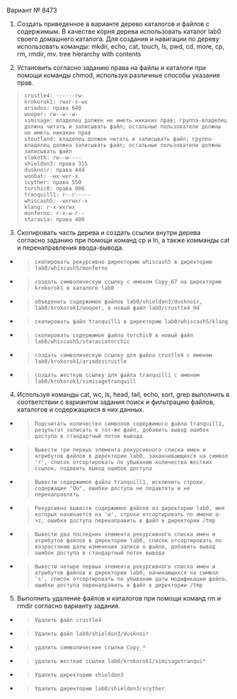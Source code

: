 Вариант № 8473


1. Создать приведенное в варианте дерево каталогов и файлов с содержимым. В качестве корня дерева использовать каталог lab0 своего домашнего каталога. Для создания и навигации по дереву использовать команды: mkdir, echo, cat, touch, ls, pwd, cd, more, cp, rm, rmdir, mv.
tree hierarchy with contents

2. Установить согласно заданию права на файлы и каталоги при помощи команды chmod, используя различные способы указания прав.

>     crustle4: ------rw-
>     krokorok1: rwxr-x-wx
>     ariados: права 640
>     wooper: rw--w--w-
>     simisage: владелец должен не иметь никаких прав; группа-владелец должна читать и записывать файл; остальные пользователи должны не иметь никаких прав
>     stoutland: владелец должен читать и записывать файл; группа-владелец должна записывать файл; остальные пользователи должны записывать файл
>     slakoth: rw--w----
>     shieldon3: права 315
>     dusknoir: права 444
>     woobat: -wx-wxr-x
>     scyther: права 550
>     torchic0: права 006
>     tranquill1: r--r-----
>     whiscash5: -wxrwxr-x
>     klang: r-x-wxrwx
>     monferno: r-x-w-r--
>     staravia: права 400

3. Скопировать часть дерева и создать ссылки внутри дерева согласно заданию при помощи команд cp и ln, а также комманды cat и перенаправления ввода-вывода.

- >     скопировать рекурсивно директорию whiscash5 в директорию lab0/whiscash5/monferno
- >     создать символическую ссылку c именем Copy_67 на директорию krokorok1 в каталоге lab0
- >     объеденить содержимое файлов lab0/shieldon3/dusknoir, lab0/krokorok1/wooper, в новый файл lab0/crustle4_94
- >     скопировать файл tranquill1 в директорию lab0/whiscash5/klang
- >     скопировать содержимое файла torchic0 в новый файл lab0/whiscash5/staraviatorchic
- >     cоздать символическую ссылку для файла crustle4 с именем lab0/krokorok1/ariadoscrustle
- >     cоздать жесткую ссылку для файла tranquill1 с именем lab0/krokorok1/simisagetranquill

4. Используя команды cat, wc, ls, head, tail, echo, sort, grep выполнить в соответствии с вариантом задания поиск и фильтрацию файлов, каталогов и содержащихся в них данных.

- >     Подсчитать количество символов содержимого файла tranquill1, результат записать в тот-же файл, добавить вывод ошибок доступа в стандартный поток вывода
- >     Вывести три первых элемента рекурсивного списка имен и атрибутов файлов в директории lab0, заканчивающихся на символ 'r', список отсортировать по убыванию количества жестких ссылок, подавить вывод ошибок доступа
- >     Вывести содержимое файла tranquill1, исключить строки, содержащие "Qu", ошибки доступа не подавлять и не перенаправлять
- >     Рекурсивно вывести содержимое файлов из директории lab0, имя которых начинается на 'w', строки отсортировать по имени a->z, ошибки доступа перенаправить в файл в директории /tmp
- >     Вывести два последних элемента рекурсивного списка имен и атрибутов файлов в директории lab0, список отсортировать по возрастанию даты изменения записи о файле, добавить вывод ошибок доступа в стандартный поток вывода
- >     Вывести четыре первых элемента рекурсивного списка имен и атрибутов файлов в директории lab0, начинающихся на символ 's', список отсортировать по убыванию даты модификации файла, ошибки доступа перенаправить в файл в директории /tmp

5. Выполнить удаление файлов и каталогов при помощи команд rm и rmdir согласно варианту задания.

- >     Удалить файл crustle4
- >     Удалить файл lab0/shieldon3/dusknoir
- >     удалить символические ссылки Copy_*
- >     удалить жесткие ссылки lab0/krokorok1/simisagetranqui*
- >     Удалить директорию shieldon3
- >     Удалить директорию lab0/shieldon3/scyther

